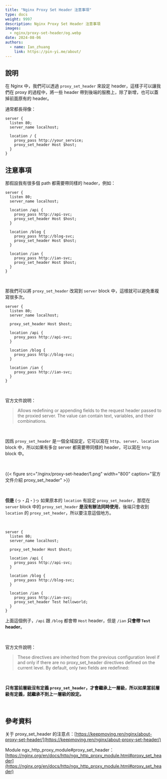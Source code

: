 ```yaml
---
title: "Nginx Proxy Set Header 注意事項"
type: docs
weight: 9997
description: Nginx Proxy Set Header 注意事項
images:
  - nginx/proxy-set-header/og.webp
date: 2024-08-06
authors:
  - name: Ian_zhuang
    link: https://pin-yi.me/about/
---
```


## 說明

在 Nginx 中，我們可以透過 `proxy_set_header` 來設定 header，這樣子可以讓我們在 proxy 的過程中，將一些 header 帶到後端的服務上，除了新增，也可以蓋掉前面原有的 header。

通常都長得像：

```nginx
server {
  listen 80;
  server_name localhost;

  location / {
    proxy_pass http://your_service;
    proxy_set_header Host $host;
  }
}
```

## 注意事項

那假設我有很多個 path 都需要帶同樣的 header，例如：

```nginx
server {
  listen 80;
  server_name localhost;

  location /api {
    proxy_pass http://api-svc;
    proxy_set_header Host $host;
  }

  location /blog {
    proxy_pass http://blog-svc;
    proxy_set_header Host $host;
  }

  location /ian {
    proxy_pass http://ian-svc;
    proxy_set_header Host $host;
  }
}
```

<br>

那我們可以將 `proxy_set_header` 改寫到 `server` block 中，這樣就可以避免重複寫很多次。

```nginx
server {
  listen 80;
  server_name localhost;

  proxy_set_header Host $host;

  location /api {
    proxy_pass http://api-svc;
  }

  location /blog {
    proxy_pass http://blog-svc;
  }

  location /ian {
    proxy_pass http://ian-svc;
  }
}
```

<br>

官方文件說明：

> Allows redefining or appending fields to the request header passed to the proxied server. The value can contain text, variables, and their combinations.

<br>

因爲 `proxy_set_header` 是一個全域設定，它可以寫在 `http`、`server`、`location` block 中，所以如果有多台 server 都需要帶同樣的 header，可以寫在 `http` block 中。

<br>

{{< figure src="/nginx/proxy-set-header/1.png" width="800" caption="官方文件介紹 proxy_set_header" >}}

<br>

<b>但是</b> (っ・Д・)っ 如果原本的 `location` 有設定 `proxy_set_header`，那麼在 `server` block 中的 `proxy_set_header` <b>是沒有辦法同時使用</b>，後端只會收到 `location` 的 `proxy_set_header`，所以要注意這個地方。

<br>

```nginx
server {
  listen 80;
  server_name localhost;

  proxy_set_header Host $host;

  location /api {
    proxy_pass http://api-svc;
  }

  location /blog {
    proxy_pass http://blog-svc;
  }

  location /ian {
    proxy_pass http://ian-svc;
    proxy_set_header Test helloworld;
  }
}
```

上面這個例子，`/api` 跟 `/blog` 都會帶 `Host` header，但是 `/ian` <b>只會帶 `Test` header</b>。

<br>

官方文件說明：

> These directives are inherited from the previous configuration level if and only if there are no proxy_set_header directives defined on the current level. By default, only two fields are redefined:

<br>

<b>只有當前層級沒有定義 `proxy_set_header`，才會繼承上一層級，所以如果當前層級有定義，就繼承不到上一層級的設定。</b>

<br>

## 參考資料

关于 proxy_set_header 的注意点：[https://keepmoving.ren/nginx/about-proxy-set-header/](https://keepmoving.ren/nginx/about-proxy-set-header/)

Module ngx_http_proxy_module#proxy_set_header：[https://nginx.org/en/docs/http/ngx_http_proxy_module.html#proxy_set_header](https://nginx.org/en/docs/http/ngx_http_proxy_module.html#proxy_set_header)
